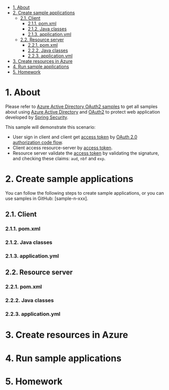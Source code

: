 - [1. About](#1-about)
- [2. Create sample applications](#2-create-sample-applications)
    * [2.1. Client](#21-client)
        + [2.1.1. pom.xml](#211-pomxml)
        + [2.1.2. Java classes](#212-java-classes)
        + [2.1.3. application.yml](#213-applicationyml)
    * [2.2. Resource server](#22-resource-server)
        + [2.2.1. pom.xml](#221-pomxml)
        + [2.2.2. Java classes](#222-java-classes)
        + [2.2.3. application.yml](#223-applicationyml)
- [3. Create resources in Azure](#3-create-resources-in-azure)
- [4. Run sample applications](#4-run-sample-applications)
- [5. Homework](#5-homework)



# 1. About

Please refer to [Azure Active Directory OAuth2 samples] to get all samples about using [Azure Active Directory] and [OAuth2] to protect web application developed by [Spring Security].

This sample will demonstrate this scenario:
- User sign in client and client get [access token] by [OAuth 2.0 authorization code flow].
- Client access resource-server by [access token].
- Resource server validate the [access token] by validating the signature, and checking these claims: `aud`, `nbf` and `exp`.

# 2. Create sample applications
You can follow the following steps to create sample applications, or you can use samples in GitHub: [sample-n-xxx].

## 2.1. Client

### 2.1.1. pom.xml

### 2.1.2. Java classes

### 2.1.3. application.yml

## 2.2. Resource server

### 2.2.1. pom.xml

### 2.2.2. Java classes

### 2.2.3. application.yml

# 3. Create resources in Azure

# 4. Run sample applications

# 5. Homework





[Azure Active Directory OAuth2 samples]: ../README.md
[Azure Active Directory]: https://azure.microsoft.com/services/active-directory/
[OAuth2]: https://oauth.net/2/
[Spring Security]: https://spring.io/projects/spring-security
[OAuth 2.0 authorization code flow]: https://docs.microsoft.com/azure/active-directory/develop/v2-oauth2-auth-code-flow
[access token]: https://docs.microsoft.com/en-us/azure/active-directory/develop/access-tokens
[sample-0n-xxx]: ../sample-0n-xxx